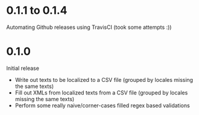 # 0.1.1 to 0.1.4
Automating Github releases using TravisCI (took some attempts :))

# 0.1.0
Initial release
- Write out texts to be localized to a CSV file (grouped by locales missing the same texts)
- Fill out XMLs from localized texts from a CSV file (grouped by locales missing the same texts)
- Perform some really naive/corner-cases filled regex based validations
